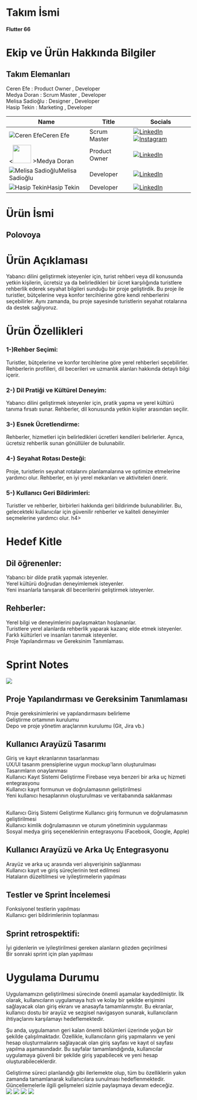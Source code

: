 
<H1>Takım İsmi</H1>
<H4>Flutter 66</H4>

<H1>Ekip ve Ürün Hakkında Bilgiler</H1>
<H2>Takım Elemanları</H2>
Ceren Efe : Product Owner , Developer <br>
Medya Doran : Scrum Master , Developer <br>
Melisa Sadioğlu : Designer , Developer <br>
Hasip Tekin : Marketing , Developer
<!DOCTYPE html>
<html lang="en">
<head>
    <meta charset="UTF-8">
    <meta name="viewport" content="width=device-width, initial-scale=1.0">
    <title>Team Members</title>
    <link rel="stylesheet" href="styles.css">
</head>
<body>
    <table>
        <thead>
            <tr>
                <th>Name</th>
                <th>Title</th>
                <th>Socials</th>
            </tr>
        </thead>
        <tbody>
            <tr>
                <td><img src="" alt="Ceren Efe"><span>Ceren Efe</span></td>
                <td>Scrum Master</td>
                <td>
                    <a href="https://linkedin.com" target="_blank"><img src="https://via.placeholder.com/20" alt="LinkedIn"></a>
                    <a href="https://instagram.com" target="_blank"><img src="https://via.placeholder.com/20" alt="Instagram"></a>
                </td>
            </tr>
            <tr>
                <td><<img src="medya.jpeg" width="50" height="50"> ><span>Medya Doran</span></td>
                <td>Product Owner</td>
                <td>
                    <a href="https://linkedin.com" target="_blank"><img src="https://via.placeholder.com/20" alt="LinkedIn"></a>
                </td>
            </tr>
            <tr>
                <td><img src="https://via.placeholder.com/50" alt="Melisa Sadioğlu"><span>Melisa Sadioğlu</span></td>
                <td>Developer</td>
                <td>
                    <a href="https://linkedin.com" target="_blank"><img src="https://via.placeholder.com/20" alt="LinkedIn"></a>
                </td>
            </tr>
            <tr>
                <td><img src="https://via.placeholder.com/50" alt="Hasip Tekin"><span>Hasip Tekin</span></td>
                <td>Developer</td>
                <td>
                    <a href="https://linkedin.com" target="_blank"><img src="https://via.placeholder.com/20" alt="LinkedIn"></a>
                </td>
            </tr>
        </tbody>
    </table>
</body>
</html>



<H1>Ürün İsmi</H1>
<h2>Polovoya </h2>

<h1>Ürün Açıklaması</h1>
Yabancı dilini geliştirmek isteyenler için, turist rehberi veya dil konusunda yetkin kişilerin, ücretsiz ya da belirledikleri bir ücret karşılığında turistlere rehberlik ederek seyahat bilgileri sunduğu bir proje geliştirdik. Bu proje ile turistler, bütçelerine veya konfor tercihlerine göre kendi rehberlerini seçebilirler. Aynı zamanda, bu proje sayesinde turistlerin seyahat rotalarına da destek sağlıyoruz.

<h1>Ürün Özellikleri</h1>
<h4><H3>1-)Rehber Seçimi: </H3>Turistler, bütçelerine ve konfor tercihlerine göre yerel rehberleri seçebilirler. Rehberlerin profilleri, dil becerileri ve uzmanlık alanları hakkında detaylı bilgi içerir.
<H3>2-) Dil Pratiği ve Kültürel Deneyim: </H3>Yabancı dilini geliştirmek isteyenler için, pratik yapma ve yerel kültürü tanıma fırsatı sunar. Rehberler, dil konusunda yetkin kişiler arasından seçilir.
<H3>3-) Esnek Ücretlendirme:</H3> Rehberler, hizmetleri için belirledikleri ücretleri kendileri belirlerler. Ayrıca, ücretsiz rehberlik sunan gönüllüler de bulunabilir.
<H3>4-) Seyahat Rotası Desteği:</H3> Proje, turistlerin seyahat rotalarını planlamalarına ve optimize etmelerine yardımcı olur. Rehberler, en iyi yerel mekanları ve aktiviteleri önerir.
<H3>5-) Kullanıcı Geri Bildirimleri:</H3> Turistler ve rehberler, birbirleri hakkında geri bildirimde bulunabilirler. Bu, gelecekteki kullanıcılar için güvenilir rehberler ve kaliteli deneyimler seçmelerine yardımcı olur. </h4>h4>

<H1>Hedef Kitle</H1>
<H2>Dil öğrenenler: </H2>
Yabancı bir dilde pratik yapmak isteyenler. <br>
Yerel kültürü doğrudan deneyimlemek isteyenler. <br>
Yeni insanlarla tanışarak dil becerilerini geliştirmek isteyenler. <br>

<H2>Rehberler: </H2>
Yerel bilgi ve deneyimlerini paylaşmaktan hoşlananlar. <br>
Turistlere yerel alanlarda rehberlik yaparak kazanç elde etmek isteyenler. <br>
Farklı kültürleri ve insanları tanımak isteyenler. <br>
Proje Yapılandırması ve Gereksinim Tanımlaması. <br>

<H1>Sprint Notes</H1>
<img src="planning.jpeg">
  
<h2>Proje Yapılandırması ve Gereksinim Tanımlaması</h2> 
Proje gereksinimlerini ve yapılandırmasını belirleme <br>
Geliştirme ortamının kurulumu <br>
Depo ve proje yönetim araçlarının kurulumu (Git, Jira vb.) <br>
  
<h2>Kullanıcı Arayüzü Tasarımı</h2>
Giriş ve kayıt ekranlarının tasarlanması <br>
UX/UI tasarım prensiplerine uygun mockup'ların oluşturulması <br>
Tasarımların onaylanması <br>
  
</h2>Kullanıcı Kayıt Sistemi Geliştirme</h2>
Firebase veya benzeri bir arka uç hizmeti entegrasyonu <br>
Kullanıcı kayıt formunun ve doğrulamasının geliştirilmesi <br>
Yeni kullanıcı hesaplarının oluşturulması ve veritabanında saklanması <br>
  
<h2></h1>Kullanıcı Giriş Sistemi Geliştirme</h2>
Kullanıcı giriş formunun ve doğrulamasının geliştirilmesi <br>
Kullanıcı kimlik doğrulamasının ve oturum yönetiminin uygulanması <br>
Sosyal medya giriş seçeneklerinin entegrasyonu (Facebook, Google, Apple) <br>
  
<h2>Kullanıcı Arayüzü ve Arka Uç Entegrasyonu</h2>
Arayüz ve arka uç arasında veri alışverişinin sağlanması <br>
Kullanıcı kayıt ve giriş süreçlerinin test edilmesi <br>
Hataların düzeltilmesi ve iyileştirmelerin yapılması <br>
  
<h2>Testler ve Sprint İncelemesi</h2>
Fonksiyonel testlerin yapılması <br>
Kullanıcı geri bildirimlerinin toplanması <br>

<h2>Sprint retrospektifi:</h2>  
İyi gidenlerin ve iyileştirilmesi gereken alanların gözden geçirilmesi <br>
Bir sonraki sprint için plan yapılması <br>

<h1>Uygulama Durumu</h1>
Uygulamamızın geliştirilmesi sürecinde önemli aşamalar kaydedilmiştir. İlk olarak, kullanıcıların uygulamaya hızlı ve kolay bir şekilde erişimini sağlayacak olan giriş ekranı ve anasayfa tamamlanmıştır. Bu ekranlar, kullanıcı dostu bir arayüz ve sezgisel navigasyon sunarak, kullanıcıların ihtiyaçlarını karşılamayı hedeflemektedir.

Şu anda, uygulamanın geri kalan önemli bölümleri üzerinde yoğun bir şekilde çalışılmaktadır. Özellikle, kullanıcıların giriş yapmalarını ve yeni hesap oluşturmalarını sağlayacak olan giriş sayfası ve kayıt ol sayfası yapılma aşamasındadır. Bu sayfalar tamamlandığında, kullanıcılar uygulamaya güvenli bir şekilde giriş yapabilecek ve yeni hesap oluşturabileceklerdir.

Geliştirme süreci planlandığı gibi ilerlemekte olup, tüm bu özelliklerin yakın zamanda tamamlanarak kullanıcılara sunulması hedeflenmektedir. Güncellemelerle ilgili gelişmeleri sizinle paylaşmaya devam edeceğiz. <br>
<img src="polovoyahome1.png" >
<img src="polovoyahome2.png" >
<img src="polovoyalogin.png" >
<img src="register.png">
